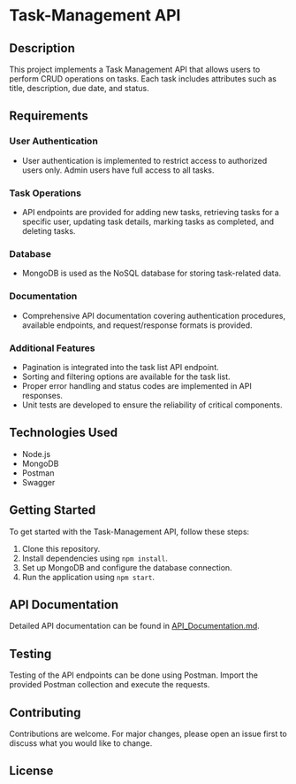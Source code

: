 # Task-Management API

## Description

This project implements a Task Management API that allows users to perform CRUD operations on tasks. Each task includes attributes such as title, description, due date, and status.

## Requirements

### User Authentication
- User authentication is implemented to restrict access to authorized users only. Admin users have full access to all tasks.

### Task Operations
- API endpoints are provided for adding new tasks, retrieving tasks for a specific user, updating task details, marking tasks as completed, and deleting tasks.

### Database
- MongoDB is used as the NoSQL database for storing task-related data.

### Documentation
- Comprehensive API documentation covering authentication procedures, available endpoints, and request/response formats is provided.

### Additional Features
- Pagination is integrated into the task list API endpoint.
- Sorting and filtering options are available for the task list.
- Proper error handling and status codes are implemented in API responses.
- Unit tests are developed to ensure the reliability of critical components.

## Technologies Used

- Node.js
- MongoDB
- Postman
- Swagger

## Getting Started

To get started with the Task-Management API, follow these steps:

1. Clone this repository.
2. Install dependencies using `npm install`.
3. Set up MongoDB and configure the database connection.
4. Run the application using `npm start`.

## API Documentation

Detailed API documentation can be found in [API_Documentation.md](API_Documentation.md).

## Testing

Testing of the API endpoints can be done using Postman. Import the provided Postman collection and execute the requests.

## Contributing

Contributions are welcome. For major changes, please open an issue first to discuss what you would like to change.

## License
